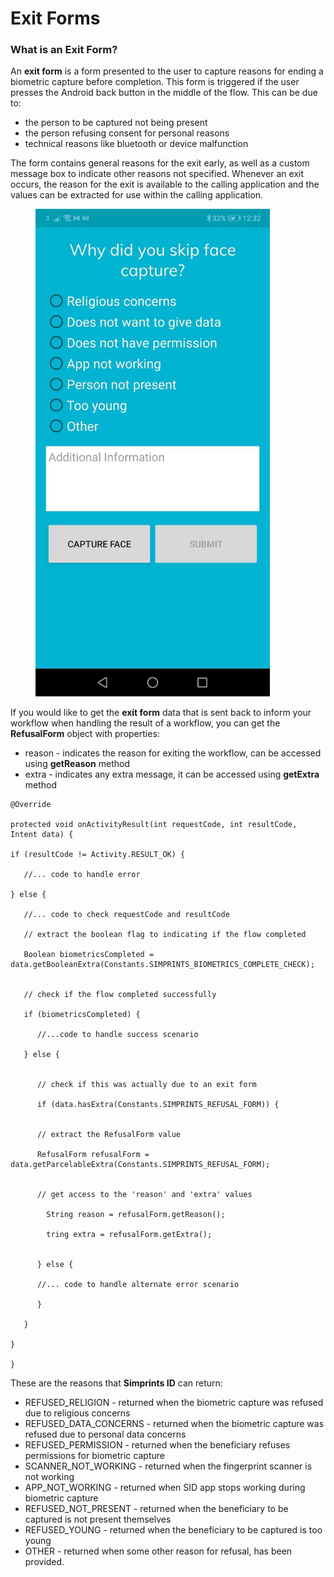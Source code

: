 # Exit Forms

### What is an Exit Form?

An **exit form** is a form presented to the user to capture reasons for ending a biometric capture before completion. This form is triggered if the user presses the Android back button in the middle of the flow. This can be due to:

* the person to be captured not being present
* the person refusing consent for personal reasons
* technical reasons like bluetooth or device malfunction

The form contains general reasons for the exit early, as well as a custom message box to indicate other reasons not specified. Whenever an exit occurs, the reason for the exit is available to the calling application and the values can be extracted for use within the calling application.

<figure><img src="../../../.gitbook/assets/Screenshot_20210121_123259_com.simprints.id.jpg" alt="" width="375"><figcaption></figcaption></figure>

If you would like to get the **exit form** data that is sent back to inform your workflow when handling the result of a workflow, you can get the **RefusalForm** object with properties:

* reason - indicates the reason for exiting the workflow, can be accessed using **getReason** method
* extra - indicates any extra message, it can be accessed using **getExtra** method

```
@Override

protected void onActivityResult(int requestCode, int resultCode, Intent data) {

if (resultCode != Activity.RESULT_OK) {

   //... code to handle error   

} else {

   //... code to check requestCode and resultCode

   // extract the boolean flag to indicating if the flow completed

   Boolean biometricsCompleted = 	data.getBooleanExtra(Constants.SIMPRINTS_BIOMETRICS_COMPLETE_CHECK);


   // check if the flow completed successfully

   if (biometricsCompleted) {

      //...code to handle success scenario

   } else {
   

      // check if this was actually due to an exit form

      if (data.hasExtra(Constants.SIMPRINTS_REFUSAL_FORM)) {


      // extract the RefusalForm value

      RefusalForm refusalForm = data.getParcelableExtra(Constants.SIMPRINTS_REFUSAL_FORM);

   
      // get access to the 'reason' and 'extra' values

        String reason = refusalForm.getReason();

        tring extra = refusalForm.getExtra();


      } else {

      //... code to handle alternate error scenario

      }

   }

}

}
```

These are the reasons that **Simprints ID** can return:

* REFUSED\_RELIGION - returned when the biometric capture was refused due to religious concerns
* REFUSED\_DATA\_CONCERNS - returned when the biometric capture was refused due to personal data concerns
* REFUSED\_PERMISSION - returned when the beneficiary refuses permissions for biometric capture
* SCANNER\_NOT\_WORKING - returned when the fingerprint scanner is not working
* APP\_NOT\_WORKING - returned when SID app stops working during biometric capture
* REFUSED\_NOT\_PRESENT - returned when the beneficiary to be captured is not present themselves
* REFUSED\_YOUNG - returned when the beneficiary to be captured is too young
* OTHER - returned when some other reason for refusal, has been provided.
